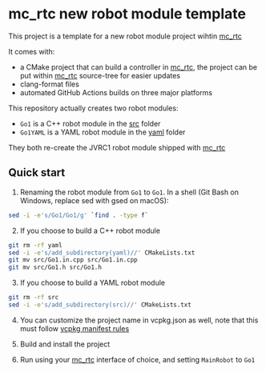 mc_rtc new robot module template
==

This project is a template for a new robot module project wihtin [mc_rtc]

It comes with:
- a CMake project that can build a controller in [mc_rtc], the project can be put within [mc_rtc] source-tree for easier updates
- clang-format files
- automated GitHub Actions builds on three major platforms

This repository actually creates two robot modules:
- `Go1` is a C++ robot module in the [src](src) folder
- `Go1YAML` is a YAML robot module in the [yaml](yaml) folder

They both re-create the JVRC1 robot module shipped with [mc_rtc]

Quick start
--

1. Renaming the robot module from `Go1` to `Go1`. In a shell (Git Bash on Windows, replace sed with gsed on macOS):

```bash
sed -i -e's/Go1/Go1/g' `find . -type f`
```

2. If you choose to build a C++ robot module

```bash
git rm -rf yaml
sed -i -e's/add_subdirectory(yaml)//' CMakeLists.txt
git mv src/Go1.in.cpp src/Go1.in.cpp
git mv src/Go1.h src/Go1.h
```

3. If you choose to build a YAML robot module

```bash
git rm -rf src
sed -i -e's/add_subdirectory(src)//' CMakeLists.txt
```

4. You can customize the project name in vcpkg.json as well, note that this must follow [vcpkg manifest rules](https://github.com/microsoft/vcpkg/blob/master/docs/users/manifests.md)

5. Build and install the project

6. Run using your [mc_rtc] interface of choice, and setting `MainRobot` to `Go1`

[mc_rtc]: https://jrl-umi3218.github.io/mc_rtc/
